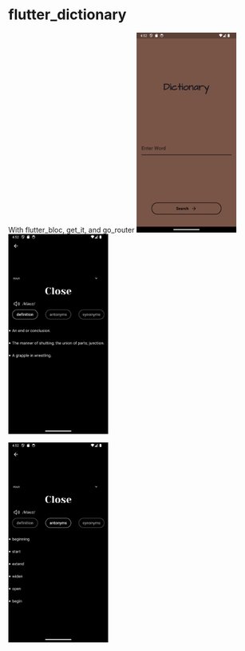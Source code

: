 # flutter_dictionary

With flutter_bloc, get_it, and go_router
<img src="screenshots/1.png" width="200"/>                              <img src="screenshots/2.png" width="200"/> 



<img src="screenshots/3.png" width="200"/>

